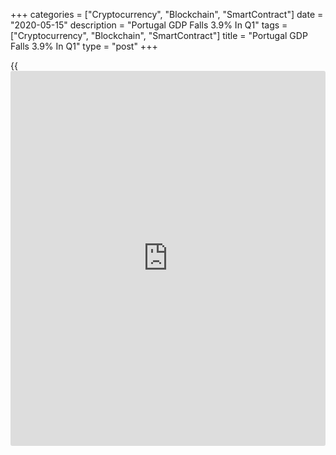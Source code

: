 +++
categories = ["Cryptocurrency", "Blockchain", "SmartContract"]
date = "2020-05-15"
description = "Portugal GDP Falls 3.9% In Q1"
tags = ["Cryptocurrency", "Blockchain", "SmartContract"]
title = "Portugal GDP Falls 3.9% In Q1"
type = "post"
+++

{{<iframe id="large-banner" src="https://www.bounty.group/#slide=24.0" width="100%" height="600" scrolling="no" style="border: 0px solid rgb(216, 221, 230); border-radius: 3px;">}}

Portugal's [economy][1] contracted drastically in the first quarter as
both domestic demand and exports weakened due to the disruption caused
by the coronavirus, or Covid-19, pandemic from March, flash estimates
from Statistics Portugal showed on Friday.  
  
Gross domestic product decreased 3.9 percent from the fourth quarter,
when the economy expanded 0.7 percent.  
  
Domestic demand dropped 1.9 percent, exports fell 7.3 percent and
imports decreased 2.9 percent.  
  
On a year-on-year basis, GDP decreased 2.4 percent in the first quarter
after a 2.2 percent increase in the previous three months.  
  
Net exports made a negative contribution of 1.4 percent. Domestic demand
also contributed negatively, -1 percent, for the first time since the
third quarter of 2013 amid decreases in private consumption and
investment.

In a bid to contain the Covid-19 pandemic, Portugal closed schools and
universities on March 16 and declared a state of emergency on March 18
that led to the temporary closure of several economic activities and the
restriction on the free movement of persons, the statistical office
said.

For comments and feedback [contact](https://www.playgroundfx.com/contact/): editorial@rtt[news](https://www.letsplayfx.com/blog/forex-news-website/).com

[Economic News][1]

 **What parts of the world are seeing the best (and worst) economic
performances lately? Click[here][2] to check out our [Econ Scorecard][2]
and find out! See up-to-the-moment [ranking](https://www.playgroundfx.com/blog/crypto-exchange-ranking/)s for the best and worst
performers in [GDP][3], [unemployment rate][4], [inflation][5] and much
more.**

   1. www.rtt[news](https://www.letsplayfx.com/blog/forex-news-website/).com/Content/EconomicNews.aspx
   2. www.rtt[news](https://www.letsplayfx.com/blog/forex-news-website/).com/economic-scorecard/world-rank/retail-sales/highest-performance.aspx
   3. www.rtt[news](https://www.letsplayfx.com/blog/forex-news-website/).com/economic-scorecard/world-rank/GDP/highest-performance.aspx
   4. www.rtt[news](https://www.letsplayfx.com/blog/forex-news-website/).com/economic-scorecard/world-rank/unemployment-rate/lowest-performance.aspx
   5. www.rtt[news](https://www.letsplayfx.com/blog/forex-news-website/).com/economic-scorecard/world-rank/CPI/highest-performance.aspx